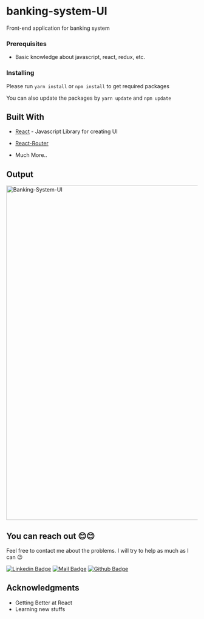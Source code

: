 # banking-system-UI
Front-end application for banking system
### Prerequisites

- Basic knowledge about javascript, react, redux, etc.

### Installing

Please run `yarn install` or `npm install` to get required packages

You can also update the packages by `yarn update` and `npm update`

## Built With

- [React](http://reactjs.org/) - Javascript Library for creating UI
- [React-Router](https://reacttraining.com/react-router/web)

- Much More..

## Output
<img width="880" alt="Banking-System-UI" src="https://github.com/user-attachments/assets/edae966f-9955-4da9-8b86-585cc878b038" />

## You can reach out 😊😊

Feel free to contact me about the problems. I will try to help as much as I can 😉

[![Linkedin Badge](https://img.shields.io/badge/linkedin-%230077B5.svg?&style=for-the-badge&logo=linkedin&logoColor=white)](https://www.linkedin.com/in/sawantneha2299/)
[![Mail Badge](https://img.shields.io/badge/email-c14438?style=for-the-badge&logo=Gmail&logoColor=white&link=mailto:nehasawant325@gmail.com)](mailto:nehasawant325@gmail.com)
[![Github Badge](https://img.shields.io/badge/github-333?style=for-the-badge&logo=github&logoColor=white)](https://github.com/Nehasawant22)

## Acknowledgments

- Getting Better at React
- Learning new stuffs

